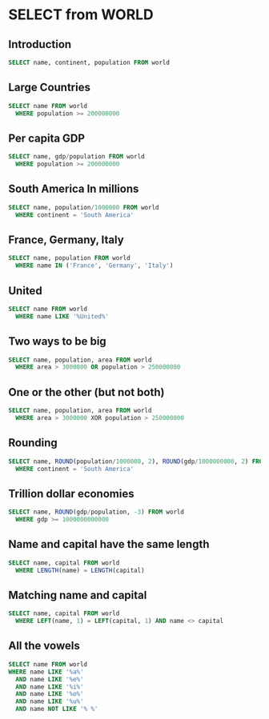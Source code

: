# SELECT from WORLD

Introduction
------------

```sql
SELECT name, continent, population FROM world
```

Large Countries
---------------

```sql
SELECT name FROM world
  WHERE population >= 200000000
```

Per capita GDP
--------------

```sql
SELECT name, gdp/population FROM world
  WHERE population >= 200000000
```

South America In millions
-------------------------

```sql
SELECT name, population/1000000 FROM world
  WHERE continent = 'South America'
```

France, Germany, Italy
----------------------

```sql
SELECT name, population FROM world
  WHERE name IN ('France', 'Germany', 'Italy')
```

United
------

```sql
SELECT name FROM world
  WHERE name LIKE '%United%'
```

Two ways to be big
------------------

```sql
SELECT name, population, area FROM world
  WHERE area > 3000000 OR population > 250000000
```

One or the other (but not both)
-------------------------------

```sql
SELECT name, population, area FROM world
  WHERE area > 3000000 XOR population > 250000000
```

Rounding
--------

```sql
SELECT name, ROUND(population/1000000, 2), ROUND(gdp/1000000000, 2) FROM world
  WHERE continent = 'South America'
```

Trillion dollar economies
-------------------------

```sql
SELECT name, ROUND(gdp/population, -3) FROM world
  WHERE gdp >= 1000000000000
```

Name and capital have the same length
-------------------------------------

```sql
SELECT name, capital FROM world
  WHERE LENGTH(name) = LENGTH(capital)
```

Matching name and capital
-------------------------

```sql
SELECT name, capital FROM world
  WHERE LEFT(name, 1) = LEFT(capital, 1) AND name <> capital
```

All the vowels
--------------

```sql
SELECT name FROM world
WHERE name LIKE '%a%'
  AND name LIKE '%e%'
  AND name LIKE '%i%'
  AND name LIKE '%o%'
  AND name LIKE '%u%'
  AND name NOT LIKE '% %'
```
